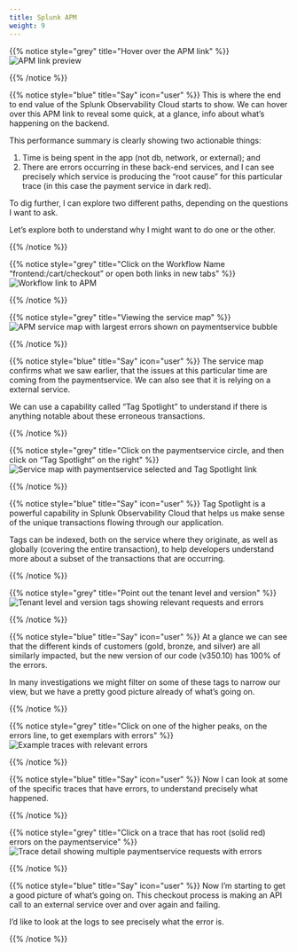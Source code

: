 ```yaml
---
title: Splunk APM
weight: 9
---
```

{{% notice style="grey" title="Hover over the APM link" %}}
![APM link preview](../images/trace-preview.png)

{{% /notice %}}

{{% notice style="blue" title="Say" icon="user" %}}
This is where the end to end value of the Splunk Observability Cloud starts to show. We can hover over this APM link to reveal some quick, at a glance, info about what’s happening on the backend.

This performance summary is clearly showing two actionable things:

1. Time is being spent in the app (not db, network, or external); and
1. There are errors occurring in these back-end services, and I can see precisely which service is producing the “root cause” for this particular trace (in this case the payment service in dark red).

To dig further, I can explore two different paths, depending on the questions I want to ask.

Let’s explore both to understand why I might want to do one or the other.

{{% /notice %}}

{{% notice style="grey" title="Click on the Workflow Name “frontend:/cart/checkout” or open both links in new tabs" %}}
![Workflow link to APM](../images/preview-workflow.png)

{{% /notice %}}

{{% notice style="grey" title="Viewing the service map" %}}
![APM service map with largest errors shown on paymentservice bubble](../images/map.png)

{{% /notice %}}

{{% notice style="blue" title="Say" icon="user" %}}
The service map confirms what we saw earlier, that the issues at this particular time are coming from the paymentservice. We can also see that it is relying on a external service.

We can use a capability called “Tag Spotlight” to understand if there is anything notable about these erroneous transactions.

{{% /notice %}}

{{% notice style="grey" title="Click on the paymentservice circle, and then click on “Tag Spotlight” on the right" %}}
![Service map with paymentservice selected and Tag Spotlight link](../images/paymentservice.png)

{{% /notice %}}

{{% notice style="blue" title="Say" icon="user" %}}
Tag Spotlight is a powerful capability in Splunk Observability Cloud that helps us make sense of the unique transactions flowing through our application.

Tags can be indexed, both on the service where they originate, as well as globally (covering the entire transaction), to help developers understand more about a subset of the transactions that are occurring.

{{% /notice %}}

{{% notice style="grey" title="Point out the tenant level and version" %}}
![Tenant level and version tags showing relevant requests and errors](../images/tags.png)

{{% /notice %}}

{{% notice style="blue" title="Say" icon="user" %}}
At a glance we can see that the different kinds of customers (gold, bronze, and silver) are all similarly impacted, but the new version of our code (v350.10) has 100% of the errors.

In many investigations we might filter on some of these tags to narrow our view, but we have a pretty good picture already of what’s going on.

{{% /notice %}}

{{% notice style="grey" title="Click on one of the higher peaks, on the errors line, to get exemplars with errors" %}}
![Example traces with relevant errors](../images/examples.png)

{{% /notice %}}

{{% notice style="blue" title="Say" icon="user" %}}
Now I can look at some of the specific traces that have errors, to understand precisely what happened.

{{% /notice %}}

{{% notice style="grey" title="Click on a trace that has root (solid red) errors on the paymentservice" %}}
![Trace detail showing multiple paymentservice requests with errors](../images/trace.png)

{{% /notice %}}

{{% notice style="blue" title="Say" icon="user" %}}
Now I’m starting to get a good picture of what’s going on. This checkout process is making an API call to an external service over and over again and failing.

I’d like to look at the logs to see precisely what the error is.

{{% /notice %}}